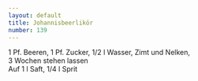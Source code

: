 ```yaml
---
layout: default
title: Johannisbeerlikör
number: 139
---
```


1 Pf. Beeren, 1 Pf. Zucker, 1/2 l Wasser, Zimt und Nelken,  
3 Wochen stehen lassen  
Auf 1 l Saft, 1/4 l Sprit
